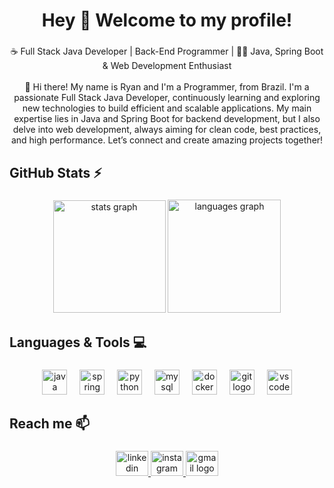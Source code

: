 <h1 align="center">Hey 👋 Welcome to my profile!</h1>

###

<p align="center">☕ Full Stack Java Developer | Back-End Programmer | 👩‍💻 Java, Spring Boot & Web Development Enthusiast<br><br>🚀 Hi there! My name is Ryan and I'm a Programmer, from Brazil. I'm a passionate Full Stack Java Developer, continuously learning and exploring new technologies to build efficient and scalable applications. My main expertise lies in Java and Spring Boot for backend development, but I also delve into web development, always aiming for clean code, best practices, and high performance. Let’s connect and create amazing projects together!</p>

###

<h2 align="left">GitHub Stats ⚡</h2>

###

<div align="center">
  <img src="https://github-readme-stats.vercel.app/api?username=ryanpaiva-coder&hide_title=false&hide_rank=false&show_icons=true&include_all_commits=true&count_private=true&disable_animations=false&theme=omni&locale=en&hide_border=false&order=1" height="180" alt="stats graph"  />
  <img src="https://github-readme-stats.vercel.app/api/top-langs?username=ryanpaiva-coder&locale=en&hide_title=false&layout=compact&card_width=320&langs_count=5&theme=omni&hide_border=false&order=2" height="181" alt="languages graph"  />
</div>

###

<h2 align="left">Languages & Tools 💻</h2>

###

<div align="center">
  <img src="https://skillicons.dev/icons?i=java" height="40" alt="java logo"  />
  <img width="12" />
  <img src="https://skillicons.dev/icons?i=spring" height="40" alt="spring logo"  />
  <img width="12" />
  <img src="https://skillicons.dev/icons?i=py" height="40" alt="python logo"  />
  <img width="12" />
  <img src="https://skillicons.dev/icons?i=mysql" height="40" alt="mysql logo"  />
  <img width="12" />
  <img src="https://skillicons.dev/icons?i=docker" height="40" alt="docker logo"  />
  <img width="12" />
  <img src="https://skillicons.dev/icons?i=git" height="40" alt="git logo"  />
  <img width="12" />
  <img src="https://skillicons.dev/icons?i=vscode" height="40" alt="vscode logo"  />
</div>

###

<h2 align="left">Reach me 📫</h2>

###

<div align="center">
  <a href="https://linkedin.com/in/ryanpaiva-coder" target="_blank">
    <img src="https://raw.githubusercontent.com/maurodesouza/profile-readme-generator/master/src/assets/icons/social/linkedin/default.svg" width="52" height="40" alt="linkedin logo"  />
  </a>
  <a href="https://instagram.com/ryanp_paiva" target="_blank">
    <img src="https://raw.githubusercontent.com/maurodesouza/profile-readme-generator/master/src/assets/icons/social/instagram/default.svg" width="52" height="40" alt="instagram logo"  />
  </a>
  <a href="mailto:ryan14pedro@gmail.com" target="_blank">
    <img src="https://raw.githubusercontent.com/maurodesouza/profile-readme-generator/master/src/assets/icons/social/gmail/default.svg" width="52" height="40" alt="gmail logo"  />
  </a>
</div>

###
